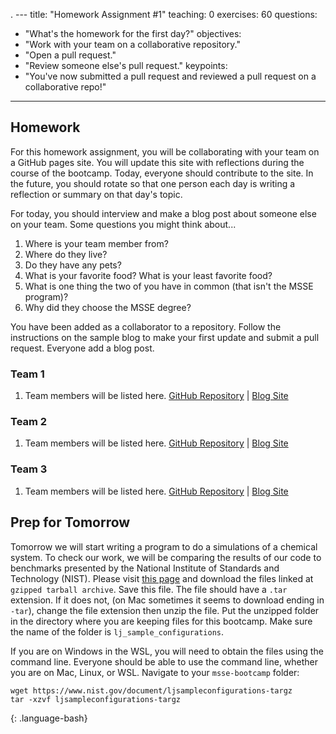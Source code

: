 . ---
title: "Homework Assignment #1"
teaching: 0
exercises: 60
questions:
- "What's the homework for the first day?"
objectives:
- "Work with your team on a collaborative repository."
- "Open a pull request."
- "Review someone else's pull request."
keypoints:
- "You've now submitted a pull request and reviewed a pull request on a collaborative repo!"
---

## Homework

For this homework assignment, you will be collaborating with your team on a GitHub pages site. You will update this site with reflections during the course of the bootcamp. Today, everyone should contribute to the site. In the future, you should rotate so that one person each day is writing a reflection or summary on that day's topic. 

For today, you should interview and make a blog post about someone else on your team. Some questions you might think about...

1. Where is your team member from?
1. Where do they live?
1. Do they have any pets?
1. What is your favorite food? What is your least favorite food?
1. What is one thing the two of you have in common (that isn't the MSSE program)?
1. Why did they choose the MSSE degree?

You have been added as a collaborator to a repository. Follow the instructions on the sample blog to make your first update and submit a pull request. Everyone add a blog post.

### Team 1
1. Team members will be listed here.
[GitHub Repository](https://github.com/msse-2021-bootcamp/team1-blog) | [Blog Site](https://msse-2021-bootcamp.github.io/team1-blog/)

### Team 2
1. Team members will be listed here.
[GitHub Repository](https://github.com/msse-2021-bootcamp/team2-blog) | [Blog Site](https://msse-2021-bootcamp.github.io/team2-blog/)

### Team 3
1. Team members will be listed here.
[GitHub Repository](https://github.com/msse-2021-bootcamp/team3-blog) | [Blog Site](https://msse-2021-bootcamp.github.io/team3-blog/)

## Prep for Tomorrow

Tomorrow we will start writing a program to do a simulations of a chemical system. 
To check our work, we will be comparing the results of our code to benchmarks presented by the National Institute of Standards and Technology (NIST). 
Please visit [this page](https://www.nist.gov/mml/csd/chemical-informatics-research-group/lennard-jones-fluid-reference-calculations) and download the files linked at `gzipped tarball archive`. 
Save this file. 
The file should have a `.tar` extension. 
If it does not, (on Mac sometimes it seems to download ending in `-tar`), change the file extension then unzip the file. 
Put the unzipped folder in the directory where you are keeping files for this bootcamp. 
Make sure the name of the folder is `lj_sample_configurations`.

If you are on Windows in the WSL, you will need to obtain the files using the command line. Everyone should be able to use the command line, whether you are on Mac, Linux, or WSL. Navigate to your `msse-bootcamp` folder:

~~~
wget https://www.nist.gov/document/ljsampleconfigurations-targz
tar -xzvf ljsampleconfigurations-targz
~~~
{: .language-bash}
